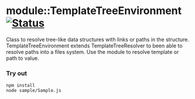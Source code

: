 
# module::TemplateTreeEnvironment [![Status](https://github.com/Wandalen/wTemplateTreeEnvironment/workflows/Test/badge.svg)](https://github.com/Wandalen/wTemplateTreeEnvironment}/actions?query=workflow%3ATest)

Class to resolve tree-like data structures with links  or paths in the structure. TemplateTreeEnvironment extends TemplateTreeResolver to been able to resolve paths into a files system. Use the module to resolve template or path to value.

### Try out
```
npm install
node sample/Sample.js
```





































































